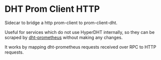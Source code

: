 # DHT Prom Client HTTP

Sidecar to bridge a http prom-client to prom-client-dht.

Useful for services which do not use HyperDHT internally, so they can be scraped by [dht-prometheus](https://github.com/HDegroote/dht-prometheus) without making any changes.

It works by mapping dht-prometheus requests received over RPC to HTTP requests.
